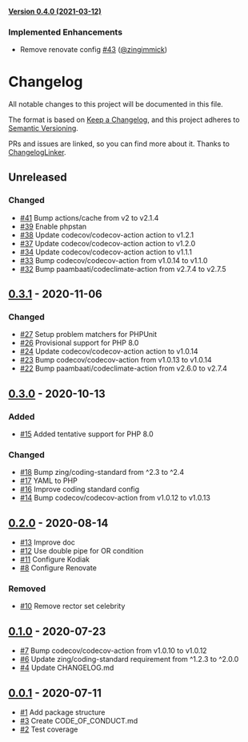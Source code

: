 #### [Version 0.4.0 (2021-03-12)](https://zingimmick/package-skeleton-php/releases/tag/0.4.0) 
### Implemented Enhancements 
- Remove renovate config [#43](https://zingimmick/package-skeleton-php/issues/#43) ([@zingimmick](https://github.com/@zingimmick))
 
# Changelog
All notable changes to this project will be documented in this file.

The format is based on [Keep a Changelog](https://keepachangelog.com/en/1.0.0/),
and this project adheres to [Semantic Versioning](https://semver.org/spec/v2.0.0.html).

PRs and issues are linked, so you can find more about it. Thanks to [ChangelogLinker](https://github.com/Symplify/ChangelogLinker).

<!-- changelog-linker -->

## Unreleased

### Changed

- [#41] Bump actions/cache from v2 to v2.1.4
- [#39] Enable phpstan
- [#38] Update codecov/codecov-action action to v1.2.1
- [#37] Update codecov/codecov-action action to v1.2.0
- [#34] Update codecov/codecov-action action to v1.1.1
- [#33] Bump codecov/codecov-action from v1.0.14 to v1.1.0
- [#32] Bump paambaati/codeclimate-action from v2.7.4 to v2.7.5

## [0.3.1] - 2020-11-06

### Changed

- [#27] Setup problem matchers for PHPUnit
- [#26] Provisional support for PHP 8.0
- [#24] Update codecov/codecov-action action to v1.0.14
- [#23] Bump codecov/codecov-action from v1.0.13 to v1.0.14
- [#22] Bump paambaati/codeclimate-action from v2.6.0 to v2.7.4

## [0.3.0] - 2020-10-13

### Added

- [#15] Added tentative support for PHP 8.0

### Changed

- [#18] Bump zing/coding-standard from ^2.3 to ^2.4
- [#17] YAML to PHP
- [#16] Improve coding standard config
- [#14] Bump codecov/codecov-action from v1.0.12 to v1.0.13

## [0.2.0] - 2020-08-14

- [#13] Improve doc
- [#12] Use double pipe for OR condition
- [#11] Configure Kodiak
- [#8] Configure Renovate

### Removed

- [#10] Remove rector set celebrity

## [0.1.0] - 2020-07-23

- [#7] Bump codecov/codecov-action from v1.0.10 to v1.0.12
- [#6] Update zing/coding-standard requirement from ^1.2.3 to ^2.0.0
- [#4] Update CHANGELOG.md

## [0.0.1] - 2020-07-11

- [#1] Add package structure
- [#3] Create CODE_OF_CONDUCT.md
- [#2] Test coverage

[#7]: https://github.com/zingimmick/package-skeleton-php/pull/7
[#6]: https://github.com/zingimmick/package-skeleton-php/pull/6
[#4]: https://github.com/zingimmick/package-skeleton-php/pull/4
[#3]: https://github.com/zingimmick/package-skeleton-php/pull/3
[#2]: https://github.com/zingimmick/package-skeleton-php/pull/2
[#1]: https://github.com/zingimmick/package-skeleton-php/pull/1
[0.1.0]: https://github.com/zingimmick/package-skeleton-php/compare/0.0.1...0.1.0
[0.0.1]: https://github.com/zingimmick/package-skeleton-php/releases/tag/0.0.1
[#13]: https://github.com/zingimmick/package-skeleton-php/pull/13
[#12]: https://github.com/zingimmick/package-skeleton-php/pull/12
[#11]: https://github.com/zingimmick/package-skeleton-php/pull/11
[#10]: https://github.com/zingimmick/package-skeleton-php/pull/10
[#8]: https://github.com/zingimmick/package-skeleton-php/pull/8
[0.2.0]: https://github.com/zingimmick/package-skeleton-php/compare/0.1.0...0.2.0
[#18]: https://github.com/zingimmick/package-skeleton-php/pull/18
[#17]: https://github.com/zingimmick/package-skeleton-php/pull/17
[#16]: https://github.com/zingimmick/package-skeleton-php/pull/16
[#15]: https://github.com/zingimmick/package-skeleton-php/pull/15
[#14]: https://github.com/zingimmick/package-skeleton-php/pull/14
[#27]: https://github.com/zingimmick/package-skeleton-php/pull/27
[#26]: https://github.com/zingimmick/package-skeleton-php/pull/26
[#24]: https://github.com/zingimmick/package-skeleton-php/pull/24
[#23]: https://github.com/zingimmick/package-skeleton-php/pull/23
[#22]: https://github.com/zingimmick/package-skeleton-php/pull/22
[0.3.0]: https://github.com/zingimmick/package-skeleton-php/compare/0.2.0...0.3.0
[#39]: https://github.com/zingimmick/package-skeleton-php/pull/39
[#38]: https://github.com/zingimmick/package-skeleton-php/pull/38
[#37]: https://github.com/zingimmick/package-skeleton-php/pull/37
[#34]: https://github.com/zingimmick/package-skeleton-php/pull/34
[#33]: https://github.com/zingimmick/package-skeleton-php/pull/33
[#32]: https://github.com/zingimmick/package-skeleton-php/pull/32
[0.3.1]: https://github.com/zingimmick/package-skeleton-php/compare/0.3.0...0.3.1
[#41]: https://github.com/zingimmick/package-skeleton-php/pull/41
